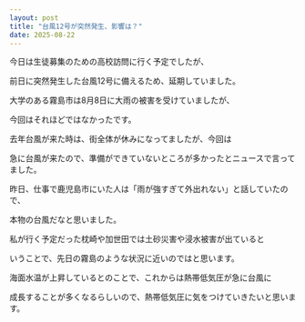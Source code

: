 ```yaml
---
layout: post
title: "台風12号が突然発生、影響は？"
date: 2025-08-22
---
```


今日は生徒募集のための高校訪問に行く予定でしたが、

前日に突然発生した台風12号に備えるため、延期していました。

大学のある霧島市は8月8日に大雨の被害を受けていましたが、

今回はそれほどではなかったです。

去年台風が来た時は、街全体が休みになってましたが、今回は

急に台風が来たので、準備ができていないところが多かったとニュースで言ってました。

昨日、仕事で鹿児島市にいた人は「雨が強すぎて外出れない」と話していたので、

本物の台風だなと思いました。

私が行く予定だった枕崎や加世田では土砂災害や浸水被害が出ていると

いうことで、先日の霧島のような状況に近いのではと思います。

海面水温が上昇しているとのことで、これからは熱帯低気圧が急に台風に

成長することが多くなるらしいので、熱帯低気圧に気をつけていきたいと思います。






